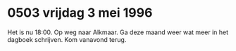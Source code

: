 # 0503 vrijdag 3 mei 1996
Het is nu 18:00. Op weg naar Alkmaar. Ga deze maand weer wat meer in het dagboek schrijven. Kom vanavond terug.